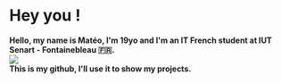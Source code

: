 # Hey you !
**Hello, my name is Matéo, I'm 19yo and I'm an IT French student at IUT Senart - Fontainebleau :fr:.
<br><a href='http://www.iut-fbleau.fr/'><img src='https://encrypted-tbn0.gstatic.com/images?q=tbn:ANd9GcSs-J3ybp-lKljE-cSUO0KNPed5015wuFJ0F9MoSNxViw&s'></a>
<br>This is my github, I'll use it to show my projects.**
